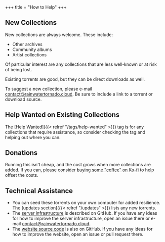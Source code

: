 +++
title = "How to Help"
+++

## New Collections

New collections are always welcome. These include:

* Other archives
* Community albums
* Artist collections

Of particular interest are any collections that are less well-known or at risk of being lost.

Existing torrents are good, but they can be direct downloads as well.

To suggest a new collection, please e-mail <contact@rainwatertornado.cloud>. Be sure to include a link to a torrent or download source.

## Help Wanted on Existing Collections

The [Help Wanted]({{< relref "/tags/help-wanted" >}}) tag is for any collections that require assistance, so consider checking the tag and helping out where you can.

## Donations

Running this isn't cheap, and the cost grows when more collections are added. If you can, please consider [buying some "coffee" on Ko-fi](https://ko-fi.com/jackgraysonfox) to help offset the costs.

## Technical Assistance

* You can seed these torrents on your own computer for added resilience. The [updates section]({{< relref "/updates" >}}) lists any new torrents.
* The [server infrastructure](https://github.com/rainwater-tornado/technical) is described on GitHub. If you have any ideas for how to improve the server infrastructure, open an issue there or e-mail <contact@rainwatertornado.cloud>.
* The [website source code](https://github.com/rainwater-tornado/site) is also on GitHub. If you have any ideas for how to improve the website, open an issue or pull request there.